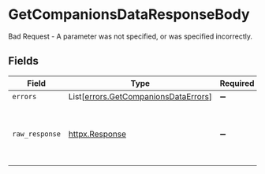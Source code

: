 # GetCompanionsDataResponseBody

Bad Request - A parameter was not specified, or was specified incorrectly.


## Fields

| Field                                                                                  | Type                                                                                   | Required                                                                               | Description                                                                            |
| -------------------------------------------------------------------------------------- | -------------------------------------------------------------------------------------- | -------------------------------------------------------------------------------------- | -------------------------------------------------------------------------------------- |
| `errors`                                                                               | List[[errors.GetCompanionsDataErrors](../../models/errors/getcompanionsdataerrors.md)] | :heavy_minus_sign:                                                                     | N/A                                                                                    |
| `raw_response`                                                                         | [httpx.Response](https://www.python-httpx.org/api/#response)                           | :heavy_minus_sign:                                                                     | Raw HTTP response; suitable for custom response parsing                                |